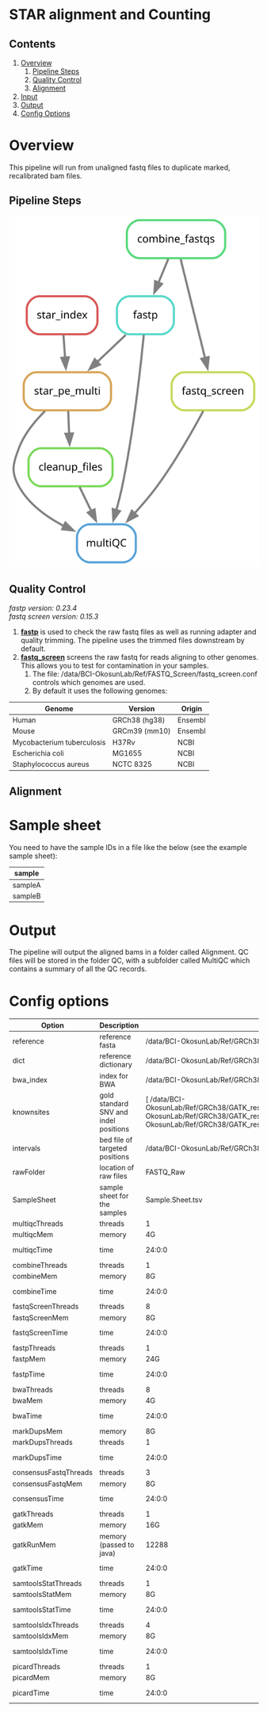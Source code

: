 # STAR alignment and Counting

## Contents
1. [Overview](#overview)
	1. [Pipeline Steps](#Pipeline-steps)
	2. [Quality Control](#Quality-Control)
	3. [Alignment](#Alignment)
1. [Input](#sample-sheet)
1. [Output](#output)
1. [Config Options](#config-options)

# Overview

This pipeline will run from unaligned fastq files to duplicate marked, recalibrated bam files.

## Pipeline Steps

![Rulegraph for STAR alignment and counting](RNAseq.alignment.counting.svg)

## Quality Control

*fastp version: 0.23.4*\
*fastq screen version: 0.15.3*

1. **[fastp](https://github.com/OpenGene/fastp)** is used to check the raw fastq files as well as running adapter and quality trimming. The pipeline uses the trimmed files downstream by default.
2. **[fastq_screen](https://www.bioinformatics.babraham.ac.uk/projects/fastq_screen/)** screens the raw fastq for reads aligning to other genomes. This allows you to test for contamination in your samples.
	1. The file: /data/BCI-OkosunLab/Ref/FASTQ_Screen/fastq_screen.conf controls which genomes are used.
	2. By default it uses the following genomes:

Genome | Version | Origin
--- | --- | ---
Human | GRCh38 (hg38) | Ensembl
Mouse | GRCm39 (mm10) | Ensembl
Mycobacterium tuberculosis | H37Rv | NCBI
Escherichia coli | MG1655 | NCBI
Staphylococcus aureus | NCTC 8325 | NCBI


## Alignment


# Sample sheet

You need to have the sample IDs in a file like the below (see the example sample sheet):

sample | 
--- | 
sampleA | 
sampleB | 

# Output

The pipeline will output the aligned bams in a folder called Alignment. QC files will be stored in the folder QC, with a subfolder called MultiQC which contains a summary of all the QC records. 

# Config options

Option | Description | Default| Notes
--- | --- | --- | ---
reference | reference fasta | /data/BCI-OkosunLab/Ref/GRCh38/GATK_resource_bundle/Homo_sapiens_assembly38.fasta |
dict | reference dictionary | /data/BCI-OkosunLab/Ref/GRCh38/GATK_resource_bundle/Homo_sapiens_assembly38.dict |
bwa_index | index for BWA | /data/BCI-OkosunLab/Ref/GRCh38/GATK_resource_bundle/Homo_sapiens_assembly38.fasta |
knownsites | gold standard SNV and indel positions | [ /data/BCI-OkosunLab/Ref/GRCh38/GATK_resource_bundle/Homo_sapiens_assembly38.dbsnp138.vcf,/data/BCI-OkosunLab/Ref/GRCh38/GATK_resource_bundle/1000G_phase1.snps.high_confidence.hg38.vcf.gz,/data/BCI-OkosunLab/Ref/GRCh38/GATK_resource_bundle/Mills_and_1000G_gold_standard.indels.hg38.vcf.gz ] | 
intervals | bed file of targeted positions | /data/BCI-OkosunLab/Ref/GRCh38/Nonacus_Exome_GRCh38/Nonacus_Exome_GRCh38_covered.chr.bed |
rawFolder | location of raw files | FASTQ_Raw |
SampleSheet | sample sheet for the samples | Sample.Sheet.tsv |
multiqcThreads | threads | 1 |
multiqcMem | memory | 4G |
multiqcTime | time | 24:0:0 | 24 hours
combineThreads | threads | 1 |
combineMem | memory | 8G |
combineTime | time | 24:0:0 | 24 hours
fastqScreenThreads | threads | 8 |
fastqScreenMem | memory | 8G |
fastqScreenTime | time | 24:0:0 | 24 hours
fastpThreads | threads | 1 |
fastpMem | memory | 24G |
fastpTime | time | 24:0:0 | 24 hours
bwaThreads | threads | 8 |
bwaMem | memory | 4G |
bwaTime | time | 24:0:0 | 24 hours
markDupsMem | memory | 8G |
markDupsThreads | threads | 1 |
markDupsTime | time | 24:0:0 | 24 hours
consensusFastqThreads | threads | 3 |
consensusFastqMem | memory | 8G |
consensusTime | time | 24:0:0 | 24 hours
gatkThreads | threads | 1 |
gatkMem | memory | 16G |
gatkRunMem | memory (passed to java) | 12288 |
gatkTime | time | 24:0:0 | 24 hours
samtoolsStatThreads | threads | 1 |
samtoolsStatMem | memory | 8G |
samtoolsStatTime | time | 24:0:0 | 24 hours
samtoolsIdxThreads | threads | 4 |
samtoolsIdxMem | memory | 8G |
samtoolsIdxTime | time | 24:0:0 | 24 hours
picardThreads | threads | 1 |
picardMem | memory | 8G |
picardTime | time |  24:0:0 | 24 hours

